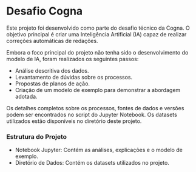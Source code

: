 # Desafio Cogna

Este projeto foi desenvolvido como parte do desafio técnico da Cogna. O objetivo principal é criar uma Inteligência Artificial (IA) capaz de realizar correções automáticas de redações.

Embora o foco principal do projeto não tenha sido o desenvolvimento do modelo de IA, foram realizados os seguintes passos:

- Análise descritiva dos dados.
- Levantamento de dúvidas sobre os processos.
- Propostas de planos de ação.
- Criação de um modelo de exemplo para demonstrar a abordagem adotada.

Os detalhes completos sobre os processos, fontes de dados e versões podem ser encontrados no script do Jupyter Notebook. Os datasets utilizados estão disponíveis no diretório deste projeto.

### Estrutura do Projeto
- Notebook Jupyter: Contém as análises, explicações e o modelo de exemplo.
- Diretório de Dados: Contém os datasets utilizados no projeto.
